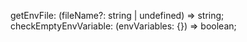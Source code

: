 getEnvFile: (fileName?: string | undefined) => string;
checkEmptyEnvVariable: (envVariables: {}) => boolean;
